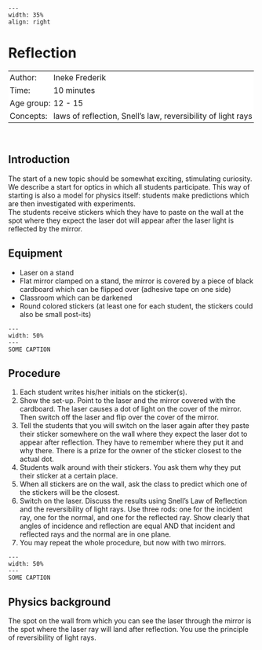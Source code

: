 ```{figure} ../../figures/busy.png
---
width: 35%
align: right
```
# Reflection

<table style="width: 100%; border-collapse: collapse; border: none;">
    <tr style="background-color: white;"> 
        <td style="text-align: left; padding: 3px; border: none;">Author:</td>
        <td style="text-align: left; padding: 3px; border: none;">Ineke Frederik</td>
    </tr>
    <tr style="background-color: white;">
        <td style="text-align: left; padding: 3px; border: none;">Time:</td>
        <td style="text-align: left; padding: 3px; border: none;">10 minutes</td>
    </tr>
    <tr style="background-color: white;">
        <td style="text-align: left; padding: 3px; border: none;">Age group:</td>
        <td style="text-align: left; padding: 3px; border: none;">12 - 15</td>
    </tr>
    <tr style="background-color: white;">
        <td style="text-align: left; padding: 3px; border: none;">Concepts:</td>
        <td style="text-align: left; padding: 3px; border: none;">laws of reflection, Snell’s law, reversibility of light rays</td>
    </tr>
</table><br>

## Introduction
The start of a new topic should be somewhat exciting, stimulating curiosity. We describe a start for optics in which all students participate. This way of starting is also a model for physics itself: students make predictions which are then investigated with experiments.\
The students receive stickers which they have to paste on the wall at the spot where they expect the laser dot will appear after the laser light is reflected by the mirror.  

## Equipment
* Laser on a stand
* Flat mirror clamped on a stand, the mirror is covered by a piece of black cardboard which can be flipped over (adhesive tape on one side)
* Classroom which can be darkened
* Round colored stickers (at least one for each student, the stickers could also be small post-its)

``` {figure} demo20_figure1.JPG
---
width: 50%
---
SOME CAPTION
```

## Procedure
1.	Each student writes his/her initials on the sticker(s). 
2.	Show the set-up. Point to the laser and the mirror covered with the cardboard. The laser causes a dot of light on the cover of the mirror. Then switch off the laser and flip over the cover of the mirror. 
3.	Tell the students that you will switch on the laser again after they paste their sticker somewhere on the wall where they expect the laser dot to appear after reflection.  They have to remember where they put it and why there. There is a prize for the owner of the sticker closest to the actual dot. 
4.	Students walk around with their stickers.  You ask them why they put their sticker at a certain place.
5.	When all stickers are on the wall, ask the class to predict which one of the stickers will be the closest.
6.	Switch on the laser. Discuss the results using Snell’s Law of Reflection and the reversibility of light rays. Use three rods: one for the incident ray, one for the normal, and one for the reflected ray. Show clearly that angles of incidence and reflection are equal AND that incident and reflected rays and the normal are in one plane.
7.	You may repeat the whole procedure, but now with two mirrors. 

``` {figure} demo20_figure2.JPG
---
width: 50%
---
SOME CAPTION
```

## Physics background
The spot on the wall from which you can see the laser through the mirror is the spot where the laser ray will land after reflection. You use the principle of reversibility of light rays. 
